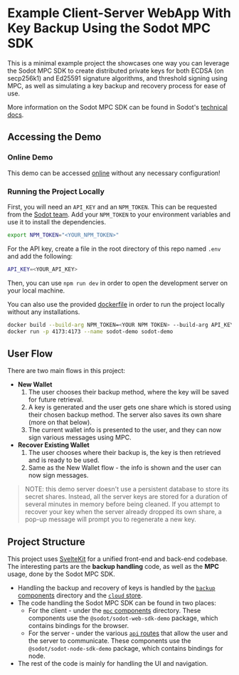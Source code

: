 # Example Client-Server WebApp With Key Backup Using the Sodot MPC SDK

This is a minimal example project the showcases one way you can leverage the Sodot MPC SDK to create distributed private keys for both ECDSA (on secp256k1) and Ed25591 signature algorithms, and threshold signing using MPC, as well as simulating a key backup and recovery process for ease of use.

More information on the Sodot MPC SDK can be found in Sodot's [technical docs](https://docs.sodot.dev/docs/intro).

## Accessing the Demo

### Online Demo

This demo can be accessed [online](https://backupdemo.sodot.dev) without any necessary configuration!

### Running the Project Locally

First, you will need an `API_KEY` and an `NPM_TOKEN`. This can be requested from the [Sodot team](mailto:sdk@sodot.dev).
Add your `NPM_TOKEN` to your environment variables and use it to install the dependencies.

```bash
export NPM_TOKEN="<YOUR_NPM_TOKEN>"
```

For the API key, create a file in the root directory of this repo named `.env` and add the following:

```bash
API_KEY=<YOUR_API_KEY>
```

Then, you can use `npm run dev` in order to open the development server on your local machine.

You can also use the provided [dockerfile](./dockerfile) in order to run the project locally without any installations.

```bash
docker build --build-arg NPM_TOKEN=<YOUR NPM TOKEN> --build-arg API_KEY=<YOUR API KEY> -t sodot-demo .
docker run -p 4173:4173 --name sodot-demo sodot-demo
```

## User Flow

There are two main flows in this project:

- **New Wallet**
  1. The user chooses their backup method, where the key will be saved for future retrieval.
  1. A key is generated and the user gets one share which is stored using their chosen backup method. The server also saves its own share (more on that below).
  1. The current wallet info is presented to the user, and they can now sign various messages using MPC.
- **Recover Existing Wallet**
  1. The user chooses where their backup is, the key is then retrieved and is ready to be used.
  1. Same as the New Wallet flow - the info is shown and the user can now sign messages.

> NOTE: this demo server doesn't use a persistent database to store its secret shares. Instead, all the server keys are stored for a duration of several minutes in memory before being cleaned. If you attempt to recover your key when the server already dropped its own share, a pop-up message will prompt you to regenerate a new key.

## Project Structure

This project uses [SvelteKit](https://kit.svelte.dev/) for a unified front-end and back-end codebase. The interesting parts are the **backup handling** code, as well as the **MPC** usage, done by the Sodot MPC SDK.

- Handling the backup and recovery of keys is handled by the [`backup` components](./src/lib/components/backup) directory and the [`cloud` store](./src/lib/stores/cloud.ts).
- The code handling the Sodot MPC SDK can be found in two places:
  - For the client - under the [`mpc` components](./src/lib/components/mpc) directory. These components use the `@sodot/sodot-web-sdk-demo` package, which contains bindings for the browser.
  - For the server - under the various [`api` routes](./src/routes/api) that allow the user and the server to communicate. These components use the `@sodot/sodot-node-sdk-demo` package, which contains bindings for node.
- The rest of the code is mainly for handling the UI and navigation.
